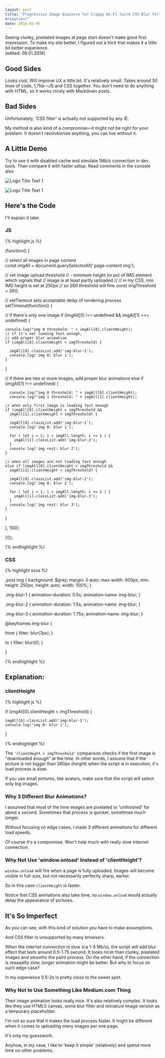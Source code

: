 ```yaml
---
layout: post
title: "Progressive Image Exposure for Crappy Wi-Fi (with CSS Blur Filter
Animation)"  
date: 2016-01-05
---
```


Seeing clunky, pixelated images at page start doesn't make good
first impression.
To make my site
better, I figured out a trick that makes it a little bit better experience.
<br>(edited: 08.01.2016)

## Good Sides

Looks cool.
Will improve UX a little bit.
It's relatively small.
Takes around 50 lines of code, 1,7kb&mdash;JS and CSS together.
You don't
need to do anything with HTML, so it works nicely with Markdown posts.

## Bad Sides

Unfortunately, 'CSS filter' is actually not supported by any IE. 

My method is also kind of a compromise&mdash;it might not be right for your
problem. It doesn't revolutionize anything, you can live without it.

## A Little Demo

Try to use it with disabled cache and simulate 1Mb/s
connection in dev. tools. Than compare it with faster setup. Read comments in the
console also.

![](/img/nasa.jpg "Logo Title Text 1")

![](/img/building.jpg "Logo Title Text 1")


## Here's the Code

I'll explain it later.

### JS

{% highlight js %}

(function() {
 
// select all images in page content  
const imgAll = document.querySelectorAll('.page-content img');

// set image upload threshold 
// - minimum height (in px) of IMG element which signals that
// image is at least partly uploaded
// 
// in my CSS, min. IMG height is set at 250px
// so 260 threshold will fine 
const imgThreshold = 260;

// setTiemout sets acceptable delay of rendering process
setTimeout(function() {

  // if there's only one image
  if (imgAll[0] !== undefined &&
    imgAll[1] === undefined) {

    console.log("img 0 threshold: " + imgAll[0].clientHeight);
    // if it's not loading fast enough, 
    // add proper blur animation
    if (imgAll[0].clientHeight < imgThreshold) {

      imgAll[0].classList.add('img-blur-1');   
      console.log('img 0: blur 1');
    }
  }

  // if there are two or more images, add proper blur animations 
  else if (imgAll[1] !== undefined) {
      
      console.log("img 0 threshold: " + imgAll[0].clientHeight);
      console.log("img 1 threshold: " + imgAll[1].clientHeight);

    // when only first image is loading fast enough
    if (imgAll[0].clientHeight > imgThreshold &&
      imgAll[1].clientHeight < imgThreshold) {

      imgAll[0].classList.add('img-blur-1');   
      console.log('img 0: blur 1');

      for ( let i = 1; i < imgAll.length; i += 1 ) {
        imgAll[i].classList.add('img-blur-2');   
      }   
      console.log('img rest: blur 2');
    }

    // when all images are not loading fast enough
    else if (imgAll[0].clientHeight < imgThreshold &&
      imgAll[1].clientHeight < imgThreshold) {

      imgAll[0].classList.add('img-blur-2');   
      console.log('img 0: blur 2');

      for ( let i = 1; i < imgAll.length; i += 1 ) {
        imgAll[i].classList.add('img-blur-3');   
      }   
      console.log('img rest: blur 3');
    }
  }

}, 100);

}());

{% endhighlight %}

### CSS

{% highlight scss %}

.post img {
  background: $grey;
  margin: 0 auto;
  max-width: 600px;
  min-height: 250px;
  height: auto;
  width: 100%;
}

.img-blur-1 {
  animation-duration: 0.5s;
  animation-name: img-blur; 
}

.img-blur-2 {
  animation-duration: 1.5s;
  animation-name: img-blur; 
}

.img-blur-3 {
  animation-duration: 1.75s;
  animation-name: img-blur; 
}

@keyframes img-blur { 

  from {
    filter: blur(7px);
  }

  to {
    filter: blur(0);
  }

}

{% endhighlight %}

## Explanation: 

### clientHeight

{% highlight js %}

  if (imgAll[0].clientHeight < imgThreshold) {

    imgAll[0].classList.add('img-blur-1');   
    console.log('img 0: blur 1');
  }

{% endhighlight %}

The <code>'clientHeght > imgThreshold'</code> comparison checks if
the first image is "downloaded enough" at the time.
In other words,
I assume that if the picture is not bigger than 260px (height)
when the script is in execution, it's load process is slow.

If you use small pictures, like avatars,
make sure that the script will select only big images.

### Why 3 Different Blur Animations?

I assumed that most of the time images are pixelated or 'unfinished'
for about a second.
Sometimes that process is quicker, sometimes much longer.

Without focusing on edge cases, I made 3 different animations for different load
speeds.

Of course it's a compromise. Won't help much with really slow Internet
connection.

### Why Not Use 'window.onload' Instead of 'clientHeight'?

<code>window.onload</code> will fire when a page is fully uploaded. Images
will become visible in full-size, but not necessarily perfectly sharp, earlier.

So in this case <code>clientHeight</code> is faster.

Notice that CSS animations also take time,
so <code>window.onload</code> would actually delay the appearance of pictures.

## It's So Imperfect

As you can see, with this kind of solution you have to make assumptions.

And CSS filter is unsupported by many browsers.  

When the internet connection is slow (ca 1-4 Mb/s),
the script will add blur effect that lasts around 0.5-1.75 second.
It looks nicer than clunky, pixelated images and smooths the paint process.
On the other hand, if the connection is reaaaallly slow,
longer animation might be better.
But why to focus on such edge case?

In my experience 0.5-2s is pretty close to the sweet spot.

### Why Not to Use Something Like Medium.com Thing 

Their image animation looks really nice.
It's also relatively complex.
It looks like they use HTML5 canvas,
some blur filter and miniature image version as a temporary placeholder. 

I'm not so sure that it makes the load process faster. It might be different when it comes
to uploading many images per one page.

It's only my guesswork.

Anyhow, in my case,
I like to 'keep it simple' (relatively) and spend more time on other problems.


